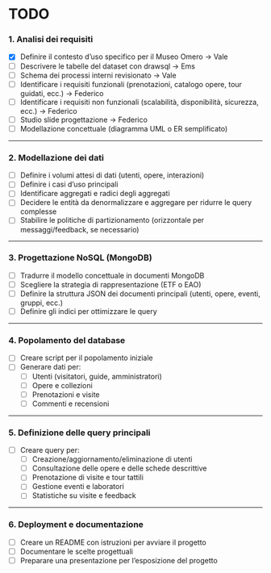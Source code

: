 # TODO

### 1. Analisi dei requisiti
- [X] Definire il contesto d’uso specifico per il Museo Omero -> Vale
- [ ] Descrivere le tabelle del dataset con drawsql -> Ems
- [ ] Schema dei processi interni revisionato -> Vale
- [ ] Identificare i requisiti funzionali (prenotazioni, catalogo opere, tour guidati, ecc.) -> Federico
- [ ] Identificare i requisiti non funzionali (scalabilità, disponibilità, sicurezza, ecc.) -> Federico
- [ ] Studio slide progettazione -> Federico
- [ ] Modellazione concettuale (diagramma UML o ER semplificato) 
---

### 2. Modellazione dei dati  
- [ ] Definire i volumi attesi di dati (utenti, opere, interazioni)  
- [ ] Definire i casi d’uso principali   
- [ ] Identificare aggregati e radici degli aggregati  
- [ ] Decidere le entità da denormalizzare e aggregare per ridurre le query complesse  
- [ ] Stabilire le politiche di partizionamento (orizzontale per messaggi/feedback, se necessario)  

---

### 3. Progettazione NoSQL (MongoDB)  
- [ ] Tradurre il modello concettuale in documenti MongoDB  
- [ ] Scegliere la strategia di rappresentazione (ETF o EAO)  
- [ ] Definire la struttura JSON dei documenti principali (utenti, opere, eventi, gruppi, ecc.)  
- [ ] Definire gli indici per ottimizzare le query  

---

### 4. Popolamento del database  
- [ ] Creare script per il popolamento iniziale
- [ ] Generare dati per:  
    - [ ] Utenti (visitatori, guide, amministratori)  
    - [ ] Opere e collezioni  
    - [ ] Prenotazioni e visite  
    - [ ] Commenti e recensioni  

---

### 5. Definizione delle query principali  
- [ ] Creare query per:  
    - [ ] Creazione/aggiornamento/eliminazione di utenti  
    - [ ] Consultazione delle opere e delle schede descrittive  
    - [ ] Prenotazione di visite e tour tattili  
    - [ ] Gestione eventi e laboratori  
    - [ ] Statistiche su visite e feedback  

---

### 6. Deployment e documentazione  
- [ ] Creare un README con istruzioni per avviare il progetto  
- [ ] Documentare le scelte progettuali  
- [ ] Preparare una presentazione per l’esposizione del progetto  
